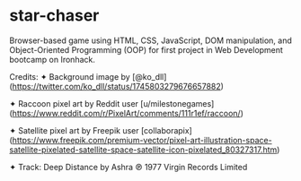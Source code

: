 # star-chaser
Browser-based game using HTML, CSS, JavaScript, DOM manipulation, and Object-Oriented Programming (OOP) for first project in Web Development bootcamp on Ironhack.

Credits:
✦ Background image by [@ko_dll] (https://twitter.com/ko_dll/status/1745803279676657882)   

✦ Raccoon pixel art by Reddit user [u/milestonegames] (https://www.reddit.com/r/PixelArt/comments/111r1ef/raccoon/)  

✦ Satellite pixel art by Freepik user [collaborapix] (https://www.freepik.com/premium-vector/pixel-art-illustration-space-satellite-pixelated-satellite-space-satellite-icon-pixelated_80327317.htm)  

✦ Track: Deep Distance by Ashra ℗ 1977 Virgin Records Limited

